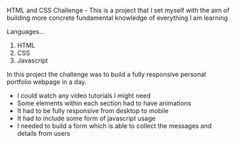 HTML and CSS Challenge - This is a project that I set myself with the aim of building more concrete fundamental knowledge 
of everything I am learning

Languages...
1. HTML
2. CSS
3. Javascript

In this project the challenge was to build a fully responsive personal portfolio webpage in a day.
- I could watch any video tutorials I might need
- Some elements within each section had to have animations
- It had to be fully responsive from desktop to mobile
- It had to include some form of javascript usage
- I needed to build a form which is able to collect the messages and details from users